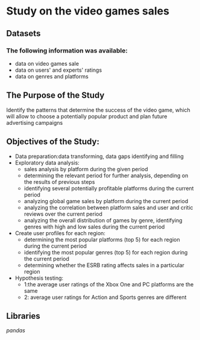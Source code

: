 # Study on the video games sales
## Datasets
### The following information was available:
- data on video games sale
- data on users' and experts' ratings
- data on genres and platforms

## The Purpose of the Study
Identify the patterns that determine the success of the video game, which will allow to choose a potentially popular product and plan future advertising campaigns
## Objectives of the Study:
- Data preparation:data transforming, data gaps identifying and filling 
- Exploratory data analysis: 
  - sales analysis by platform during the given period
  - determining the relevant period for further analysis, depending on the results of previous steps
  - identifying several potentially profitable platforms during the current period 
  - analyzing global game sales by platform during the current period
  - analyzing the correlation between platform sales and user and critic reviews over the current period
  - analyzing the overall distribution of games by genre, identifying genres with high and low sales during the current period 
- Create user profiles for each region: 
  - determining the most popular platforms (top 5) for each region during the current period
  - identifying the most popular genres (top 5) for each region during the current period
  - determining whether the ESRB rating affects sales in a particular region
 - Hypothesis testing: 
   - 1:the average user ratings of the Xbox One and PC platforms are the same
   - 2: average user ratings for Action and Sports genres are different
## Libraries
*pandas*
 

 
